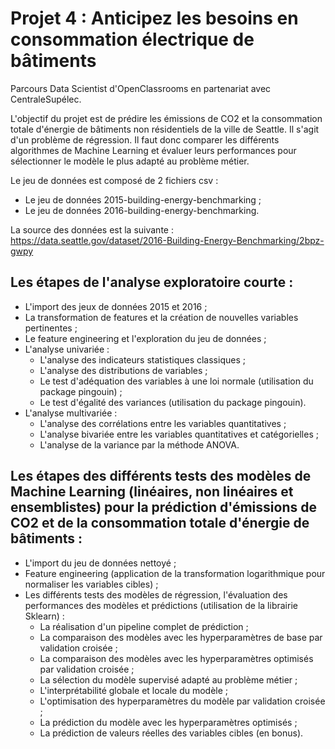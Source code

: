 # Projet 4 : Anticipez les besoins en consommation électrique de bâtiments

Parcours Data Scientist d'OpenClassrooms en partenariat avec CentraleSupélec.

L'objectif du projet est de prédire les émissions de CO2 et la consommation totale d'énergie de bâtiments non résidentiels de la ville de Seattle. Il s'agit d'un problème de régression. Il faut donc comparer les différents algorithmes de Machine Learning et évaluer leurs performances pour sélectionner le modèle le plus adapté au problème métier.

Le jeu de données est composé de 2 fichiers csv :
- Le jeu de données 2015-building-energy-benchmarking ;
- Le jeu de données 2016-building-energy-benchmarking.

La source des données est la suivante : https://data.seattle.gov/dataset/2016-Building-Energy-Benchmarking/2bpz-gwpy


## Les étapes de l'analyse exploratoire courte :
- L'import des jeux de données 2015 et 2016 ;
- La transformation de features et la création de nouvelles variables pertinentes ;
- Le feature engineering et l'exploration du jeu de données ;
- L'analyse univariée :
  - L'analyse des indicateurs statistiques classiques ;
  - L'analyse des distributions de variables ;
  - Le test d'adéquation des variables à une loi normale (utilisation du package pingouin) ;
  - Le test d'égalité des variances (utilisation du package pingouin). 
- L'analyse multivariée :
  - L'analyse des corrélations entre les variables quantitatives ;
  - L'analyse bivariée entre les variables quantitatives et catégorielles ;
  - L'analyse de la variance par la méthode ANOVA.


## Les étapes des différents tests des modèles de Machine Learning (linéaires, non linéaires et ensemblistes) pour la prédiction d'émissions de CO2 et de la consommation totale d'énergie de bâtiments :
- L'import du jeu de données nettoyé ;
- Feature engineering (application de la transformation logarithmique pour normaliser les variables cibles) ;
- Les différents tests des modèles de régression, l'évaluation des performances des modèles et prédictions (utilisation de la librairie Sklearn) :
  - La réalisation d'un pipeline complet de prédiction ; 
  - La comparaison des modèles avec les hyperparamètres de base par validation croisée ;
  - La comparaison des modèles avec les hyperparamètres optimisés par validation croisée ;
  - La sélection du modèle supervisé adapté au problème métier ;
  - L'interprétabilité globale et locale du modèle ;
  - L'optimisation des hyperparamètres du modèle par validation croisée ;
  - La prédiction du modèle avec les hyperparamètres optimisés ;
  - La prédiction de valeurs réelles des variables cibles (en bonus).


